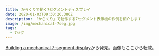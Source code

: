 ```yaml
---
title: からくりで動く7セグメントディスプレイ
date: 2020-01-03T09:30:26.386Z
description: 「からくり」で動作する7セグメント表示機の作例を紹介します
image: /img/mechanical-7seg.jpg
tags:
  - 7セグ
---
```

[Building a mechanical 7-segment display](http://fablabsendai-flat.com/2019/11/04/mechanical7seg_en/)から発見。画像もここから転載。
